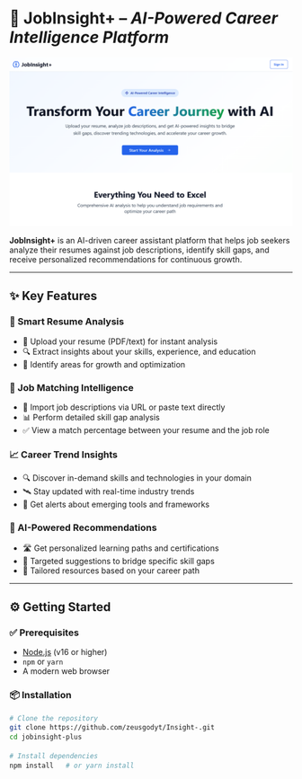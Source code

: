 # 🚀 **JobInsight+** – *AI-Powered Career Intelligence Platform*

<img src="public/assest/banner.png" alt="JobInsight+ Banner" width="800" height="300" />


**JobInsight+** is an AI-driven career assistant platform that helps job seekers analyze their resumes against job descriptions, identify skill gaps, and receive personalized recommendations for continuous growth.

---

## ✨ **Key Features**

### 📄 Smart Resume Analysis
- 🧠 Upload your resume (PDF/text) for instant analysis
- 🔍 Extract insights about your skills, experience, and education
- 🧭 Identify areas for growth and optimization

### 🧠 Job Matching Intelligence
- 🔗 Import job descriptions via URL or paste text directly
- 📊 Perform detailed skill gap analysis
- ✅ View a match percentage between your resume and the job role

### 📈 Career Trend Insights
- 🔍 Discover in-demand skills and technologies in your domain
- 🛰 Stay updated with real-time industry trends
- 📡 Get alerts about emerging tools and frameworks

### 🤖 AI-Powered Recommendations
- 🛣 Get personalized learning paths and certifications
- 🎯 Targeted suggestions to bridge specific skill gaps
- 🧩 Tailored resources based on your career path


---

## ⚙️ **Getting Started**

### ✅ Prerequisites
- [Node.js](https://nodejs.org/) (v16 or higher)
- `npm` or `yarn`
- A modern web browser

### 📦 Installation

```bash
# Clone the repository
git clone https://github.com/zeusgodyt/Insight-.git
cd jobinsight-plus

# Install dependencies
npm install   # or yarn install
